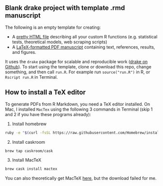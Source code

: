 ## Blank drake project with template .rmd manuscript

The following is an empty template for creating:

- A [pretty HTML file](http://htmlpreview.github.com/?https://github.com/lukeholman/blank_project/blob/master/scripts/custom_functions.html) describing all your custom R functions (e.g. statistical tests, theoretical models, web scraping scripts)
- A [LaTeX-formatted PDF manuscript](https://github.com/lukeholman/blank_project/blob/master/manuscript/blank_manuscript.pdf) containing text, references, results, and figures. 

It uses the `drake` package for scalable and reproducible work ([drake on Github](https://github.com/ropensci/drake)). To start using the template, clone or download this repo, change something, and then call `run.R`. For example run `source("run.R")` in R, or `Rscript run.R` in Terminal.

## How to install a TeX editor
To generate PDFs from R Markdown, you need a TeX editor installed. On Mac, I installed `MacTex` using the following 3 commands in Terminal (skip 1 and 2 if you have these programs already):

1. Install homebrew
```bash
ruby -e "$(curl -fsSL https://raw.githubusercontent.com/Homebrew/install/master/install)"
```

2. Install caskroom
```bash
brew tap caskroom/cask
```

3. Install MacTeX
```bash
brew cask install mactex
```

You can also theoretically get MacTeX [here](https://tug.org/mactex/mactex-download.html), but the download failed for me. 

